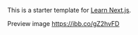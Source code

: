 This is a starter template for [Learn Next.js](https://nextjs.org/learn).

Preview image
https://ibb.co/gZ2hvFD
